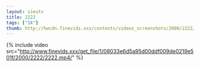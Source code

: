 ```yaml
--- 
layout: sieutv
title: 2222
tags: ["1k"]
thumb: http://hwcdn.finevids.xxx/contents/videos_screenshots/2000/2222/preview.mp4.jpg
---
```

{% include video src="http://www.finevids.xxx/get_file/1/08033e6d5a95d00ddf009de0219e501f/2000/2222/2222.mp4/" %} 
